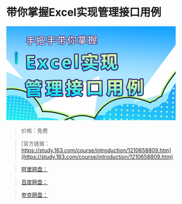 # 带你掌握Excel实现管理接口用例

![img](../../../assets/study163/free/d1a6c94ce5244dc5889c732556644725.jpg)

> 价格：免费

> [官方链接：https://study.163.com/course/introduction/1210658809.htm](https://study.163.com/course/introduction/1210658809.htm)

> [阿里网盘：]()

> [百度网盘：]()

> [夸克网盘：]()
